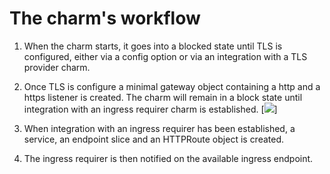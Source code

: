 # The charm's workflow
1. When the charm starts, it goes into a blocked state until TLS is configured, either via a config option or via an integration with a TLS provider charm.

2. Once TLS is configure a minimal gateway object containing a http and a https listener is created. The charm will remain in a block state until integration with an ingress requirer charm is established.
[<img src="docs/assets/windows_console.png">]

3. When integration with an ingress requirer has been established, a service, an endpoint slice and an HTTPRoute object is created.

4. The ingress requirer is then notified on the available ingress endpoint.
